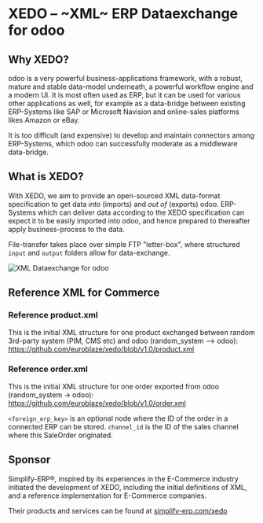 # XEDO – ~XML~ ERP Dataexchange for odoo

## Why XEDO?

odoo is a very powerful business-applications framework, with a robust, mature and stable data-model underneath, a powerful workflow engine and a modern UI. It is most often used as ERP, but it can be used for various other applications as well, for example as a data-bridge between existing ERP-Systems like SAP or Microsoft Navision and online-sales platforms likes Amazon or eBay.

It is too difficult (and expensive) to develop and maintain connectors among ERP-Systems, which odoo can successfully moderate as a middleware data-bridge.

## What is XEDO?

With XEDO, we aim to provide an open-sourced XML data-format specification to get data _into_ (imports) and _out of_ (exports) odoo. ERP-Systems which can deliver data according to the XEDO specification can expect it to be easily imported into odoo, and hence prepared to thereafter apply business-process to the data.

File-transfer takes place over simple FTP "letter-box", where structured `input` and `output` folders allow for data-exchange.

![XML Dataexchange for odoo](https://simplify-erp.com/web/image/27414-8f39408b/Simplify-ERP-Multichannel-E-Commerce.png)

## Reference XML for Commerce

### Reference product.xml

This is the initial XML structure for one product exchanged between random 3rd-party system (PIM, CMS etc) and odoo (random_system --> odoo):
https://github.com/euroblaze/xedo/blob/v1.0/product.xml

### Reference order.xml

This is the initial XML structure for one order exported from odoo (random_system -> odoo):
https://github.com/euroblaze/xedo/blob/v1.0/order.xml

`<foreign_erp_key>` is an optional node where the ID of the order in a connected ERP can be stored.
`channel_id` is the ID of the sales channel where this SaleOrder originated.

## Sponsor

Simplify-ERP®, inspired by its experiences in the E-Commerce industry initiated the development of XEDO, including the initial definitions of XML, and a reference implementation for E-Commerce companies.

Their products and services can be found at [simplify-erp.com/xedo](https://www.simplify-erp.com/)
